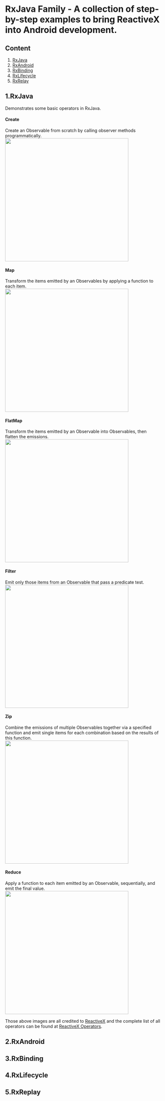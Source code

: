 # RxJava Family - A collection of step-by-step examples to bring ReactiveX into Android development. 

## Content  
1. [RxJava](#1.RxJava)
2. [RxAndroid](#2.RxAndroid)
3. [RxBinding](#3.RxBinding)
4. [RxLifecycle](#4.RxLifecycle)
5. [RxRelay](#5.RxReplay)  

## 1.RxJava
Demonstrates some basic operators in RxJava.  
#### Create
Create an Observable from scratch by calling observer methods programmatically.  
<img src="http://reactivex.io/documentation/operators/images/create.png" width="400" />  
#### Map
Transform the items emitted by an Observables by applying a function to each item.  
<img src="http://reactivex.io/documentation/operators/images/map.png" width="400" />  
#### FlatMap
Transform the items emitted by an Observable into Observables, then flatten the emissions.  
<img src="http://reactivex.io/documentation/operators/images/flatMap.png" width="400" />  
#### Filter
Emit only those items from an Observable that pass a predicate test.  
<img src="http://reactivex.io/documentation/operators/images/filter.png" width="400" />  
#### Zip
Combine the emissions of multiple Observables together via a specified function and emit single items for each combination based on the results of this function.  
<img src="http://reactivex.io/documentation/operators/images/zip.png" width="400" />  
#### Reduce
Apply a function to each item emitted by an Observable, sequentially, and emit the final value.  
<img src="http://reactivex.io/documentation/operators/images/reduce.png" width="400" />  

Those above images are all credited to [ReactiveX](http://reactivex.io/) and the complete list of all operators can be found at [ReactiveX Operators](http://reactivex.io/documentation/operators.html).  

## 2.RxAndroid
## 3.RxBinding
## 4.RxLifecycle
## 5.RxReplay


